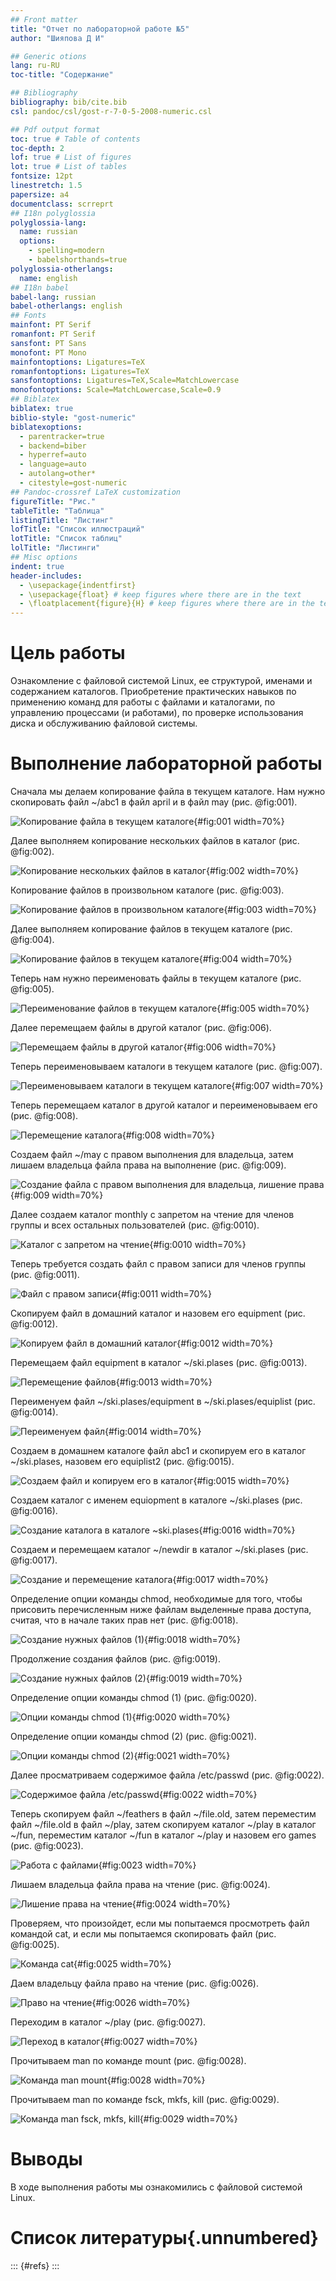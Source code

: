 ```yaml
---
## Front matter
title: "Отчет по лабораторной работе №5"
author: "Шияпова Д И"

## Generic otions
lang: ru-RU
toc-title: "Содержание"

## Bibliography
bibliography: bib/cite.bib
csl: pandoc/csl/gost-r-7-0-5-2008-numeric.csl

## Pdf output format
toc: true # Table of contents
toc-depth: 2
lof: true # List of figures
lot: true # List of tables
fontsize: 12pt
linestretch: 1.5
papersize: a4
documentclass: scrreprt
## I18n polyglossia
polyglossia-lang:
  name: russian
  options:
	- spelling=modern
	- babelshorthands=true
polyglossia-otherlangs:
  name: english
## I18n babel
babel-lang: russian
babel-otherlangs: english
## Fonts
mainfont: PT Serif
romanfont: PT Serif
sansfont: PT Sans
monofont: PT Mono
mainfontoptions: Ligatures=TeX
romanfontoptions: Ligatures=TeX
sansfontoptions: Ligatures=TeX,Scale=MatchLowercase
monofontoptions: Scale=MatchLowercase,Scale=0.9
## Biblatex
biblatex: true
biblio-style: "gost-numeric"
biblatexoptions:
  - parentracker=true
  - backend=biber
  - hyperref=auto
  - language=auto
  - autolang=other*
  - citestyle=gost-numeric
## Pandoc-crossref LaTeX customization
figureTitle: "Рис."
tableTitle: "Таблица"
listingTitle: "Листинг"
lofTitle: "Список иллюстраций"
lotTitle: "Список таблиц"
lolTitle: "Листинги"
## Misc options
indent: true
header-includes:
  - \usepackage{indentfirst}
  - \usepackage{float} # keep figures where there are in the text
  - \floatplacement{figure}{H} # keep figures where there are in the text
---
```


# Цель работы

Ознакомление с файловой системой Linux, ее структурой, именами и содержанием каталогов. Приобретение практических навыков по применению команд для работы с файлами и каталогами, по управлению процессами (и работами), по проверке использования диска и обслуживанию файловой системы.

# Выполнение лабораторной работы

Сначала мы делаем копирование файла в текущем каталоге. Нам нужно скопировать файл ~/abc1 в файл april и в файл may (рис. @fig:001).

![Копирование файла в текущем каталоге](image/1.jpg){#fig:001 width=70%}

Далее выполняем копирование нескольких файлов в каталог (рис. @fig:002).

![Копирование нескольких файлов в каталог](image/2.jpg){#fig:002 width=70%}

Копирование файлов в произвольном каталоге (рис. @fig:003).

![Копирование файлов в произвольном каталоге](image/3.jpg){#fig:003 width=70%}

Далее выполняем копирование файлов в текущем каталоге (рис. @fig:004).

![Копирование файлов в текущем каталоге](image/4.jpg){#fig:004 width=70%}

Теперь нам нужно переименовать файлы в текущем каталоге (рис. @fig:005).

![Переименование файлов в текущем каталоге](image/5.jpg){#fig:005 width=70%}

Далее перемещаем файлы в другой каталог (рис. @fig:006).

![Перемещаем файлы в другой каталог](image/6.jpg){#fig:006 width=70%}

Теперь переименовываем каталоги в текущем каталоге (рис. @fig:007).

![Переименовываем каталоги в текущем каталоге](image/7.jpg){#fig:007 width=70%}

Теперь перемещаем каталог в другой каталог и переименовываем его (рис. @fig:008).

![Перемещение каталога](image/8.jpg){#fig:008 width=70%}

Создаем файл ~/may с правом выполнения для владельца, затем лишаем владельца файла права на выполнение (рис. @fig:009).

![Создание файла с правом выполнения для владельца, лишение права](image/9.jpg){#fig:009 width=70%}

Далее создаем каталог monthly с запретом на чтение для членов группы и всех остальных пользователей (рис. @fig:0010).

![Каталог с запретом на чтение](image/10.jpg){#fig:0010 width=70%}

Теперь требуется создать файл с правом записи для членов группы (рис. @fig:0011).

![Файл с правом записи](image/11.jpg){#fig:0011 width=70%}

Скопируем файл в домашний каталог и назовем его equipment (рис. @fig:0012).

![Копируем файл в домашний каталог](image/12.jpg){#fig:0012 width=70%}

Перемещаем файл equipment в каталог ~/ski.plases (рис. @fig:0013).

![Перемещение файлов](image/13.jpg){#fig:0013 width=70%}

Переименуем файл ~/ski.plases/equipment в ~/ski.plases/equiplist (рис. @fig:0014).

![Переименуем файл](image/14.jpg){#fig:0014 width=70%}

Создаем в домашнем каталоге файл abc1 и скопируем его в каталог ~/ski.plases, назовем его equiplist2 (рис. @fig:0015).

![Создаем файл и копируем его в каталог](image/15.jpg){#fig:0015 width=70%}

Создаем каталог с именем equiopment в каталоге ~/ski.plases (рис. @fig:0016).

![Создание каталога в каталоге ~ski.plases](image/16.jpg){#fig:0016 width=70%}

Создаем и перемещаем каталог ~/newdir в каталог ~/ski.plases (рис. @fig:0017).

![Создание и перемещение каталога](image/17.jpg){#fig:0017 width=70%}

Определение опции команды chmod, необходимые для того, чтобы присовить перечисленным ниже файлам выделенные права доступа, считая, что в начале таких прав нет (рис. @fig:0018).

![Создание нужных файлов (1)](image/18.jpg){#fig:0018 width=70%}

Продолжение создания файлов (рис. @fig:0019).

![Создание нужных файлов (2)](image/19.jpg){#fig:0019 width=70%}

Определение опции команды chmod (1) (рис. @fig:0020).

![Опции команды chmod (1)](image/20.jpg){#fig:0020 width=70%}

Определение опции команды chmod (2) (рис. @fig:0021).

![Опции команды chmod (2)](image/21.jpg){#fig:0021 width=70%}

Далее просматриваем содержимое файла /etc/passwd (рис. @fig:0022).

![Содержимое файла /etc/passwd](image/22.jpg){#fig:0022 width=70%}

Теперь скопируем файл ~/feathers в файл ~/file.old, затем переместим файл ~/file.old в файл ~/play, затем скопируем каталог ~/play в каталог ~/fun, переместим каталог ~/fun в каталог ~/play и назовем его games (рис. @fig:0023).

![Работа с файлами](image/23.jpg){#fig:0023 width=70%}

Лишаем владельца файла права на чтение (рис. @fig:0024).

![Лишение права на чтение](image/24.jpg){#fig:0024 width=70%}

Проверяем, что произойдет, если мы попытаемся просмотреть файл командой cat, и если мы попытаемся скопировать файл (рис. @fig:0025).

![Команда cat](image/25.jpg){#fig:0025 width=70%}

Даем владельцу файла право на чтение (рис. @fig:0026).

![Право на чтение](image/26.jpg){#fig:0026 width=70%}

Переходим в каталог ~/play (рис. @fig:0027).

![Переход в каталог](image/27.jpg){#fig:0027 width=70%}

Прочитываем man по команде mount (рис. @fig:0028).

![Команда man mount](image/28.jpg){#fig:0028 width=70%}

Прочитываем man по команде fsck, mkfs, kill (рис. @fig:0029).

![Команда man fsck, mkfs, kill](image/29.jpg){#fig:0029 width=70%}



# Выводы

В ходе выполнения работы мы ознакомились с файловой системой Linux.

# Список литературы{.unnumbered}

::: {#refs}
:::

